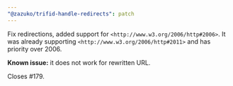 ```yaml
---
"@zazuko/trifid-handle-redirects": patch
---
```


Fix redirections, added support for `<http://www.w3.org/2006/http#2006>`.
It was already supporting `<http://www.w3.org/2006/http#2011>` and has priority over 2006.

**Known issue:** it does not work for rewritten URL.

Closes #179.
